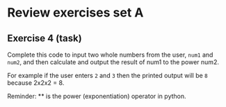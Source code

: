 # Review exercises set A
## Exercise 4 (task)

Complete this code to input two whole numbers from the user, `num1` and `num2`, and then calculate and output the result of num1 to the power num2.

For example if the user enters `2` and `3` then the printed output will be `8` because 2x2x2 = 8.

Reminder: ** is the power (exponentiation) operator in python.
